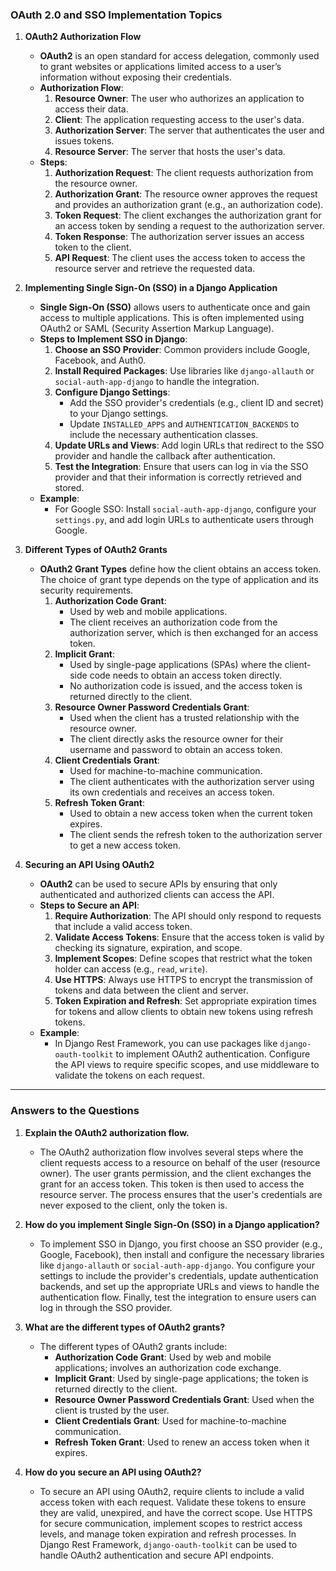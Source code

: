 ### **OAuth 2.0 and SSO Implementation Topics**

1. **OAuth2 Authorization Flow**
   - **OAuth2** is an open standard for access delegation, commonly used to grant websites or applications limited access to a user’s information without exposing their credentials.
   - **Authorization Flow**:
     1. **Resource Owner**: The user who authorizes an application to access their data.
     2. **Client**: The application requesting access to the user's data.
     3. **Authorization Server**: The server that authenticates the user and issues tokens.
     4. **Resource Server**: The server that hosts the user's data.
   - **Steps**:
     1. **Authorization Request**: The client requests authorization from the resource owner.
     2. **Authorization Grant**: The resource owner approves the request and provides an authorization grant (e.g., an authorization code).
     3. **Token Request**: The client exchanges the authorization grant for an access token by sending a request to the authorization server.
     4. **Token Response**: The authorization server issues an access token to the client.
     5. **API Request**: The client uses the access token to access the resource server and retrieve the requested data.

2. **Implementing Single Sign-On (SSO) in a Django Application**
   - **Single Sign-On (SSO)** allows users to authenticate once and gain access to multiple applications. This is often implemented using OAuth2 or SAML (Security Assertion Markup Language).
   - **Steps to Implement SSO in Django**:
     1. **Choose an SSO Provider**: Common providers include Google, Facebook, and Auth0.
     2. **Install Required Packages**: Use libraries like `django-allauth` or `social-auth-app-django` to handle the integration.
     3. **Configure Django Settings**:
        - Add the SSO provider's credentials (e.g., client ID and secret) to your Django settings.
        - Update `INSTALLED_APPS` and `AUTHENTICATION_BACKENDS` to include the necessary authentication classes.
     4. **Update URLs and Views**: Add login URLs that redirect to the SSO provider and handle the callback after authentication.
     5. **Test the Integration**: Ensure that users can log in via the SSO provider and that their information is correctly retrieved and stored.
   - **Example**:
     - For Google SSO: Install `social-auth-app-django`, configure your `settings.py`, and add login URLs to authenticate users through Google.

3. **Different Types of OAuth2 Grants**
   - **OAuth2 Grant Types** define how the client obtains an access token. The choice of grant type depends on the type of application and its security requirements.
     1. **Authorization Code Grant**:
        - Used by web and mobile applications.
        - The client receives an authorization code from the authorization server, which is then exchanged for an access token.
     2. **Implicit Grant**:
        - Used by single-page applications (SPAs) where the client-side code needs to obtain an access token directly.
        - No authorization code is issued, and the access token is returned directly to the client.
     3. **Resource Owner Password Credentials Grant**:
        - Used when the client has a trusted relationship with the resource owner.
        - The client directly asks the resource owner for their username and password to obtain an access token.
     4. **Client Credentials Grant**:
        - Used for machine-to-machine communication.
        - The client authenticates with the authorization server using its own credentials and receives an access token.
     5. **Refresh Token Grant**:
        - Used to obtain a new access token when the current token expires.
        - The client sends the refresh token to the authorization server to get a new access token.

4. **Securing an API Using OAuth2**
   - **OAuth2** can be used to secure APIs by ensuring that only authenticated and authorized clients can access the API.
   - **Steps to Secure an API**:
     1. **Require Authorization**: The API should only respond to requests that include a valid access token.
     2. **Validate Access Tokens**: Ensure that the access token is valid by checking its signature, expiration, and scope.
     3. **Implement Scopes**: Define scopes that restrict what the token holder can access (e.g., `read`, `write`).
     4. **Use HTTPS**: Always use HTTPS to encrypt the transmission of tokens and data between the client and server.
     5. **Token Expiration and Refresh**: Set appropriate expiration times for tokens and allow clients to obtain new tokens using refresh tokens.
   - **Example**:
     - In Django Rest Framework, you can use packages like `django-oauth-toolkit` to implement OAuth2 authentication. Configure the API views to require specific scopes, and use middleware to validate the tokens on each request.

---

### **Answers to the Questions**

1. **Explain the OAuth2 authorization flow.**
   - The OAuth2 authorization flow involves several steps where the client requests access to a resource on behalf of the user (resource owner). The user grants permission, and the client exchanges the grant for an access token. This token is then used to access the resource server. The process ensures that the user's credentials are never exposed to the client, only the token is.

2. **How do you implement Single Sign-On (SSO) in a Django application?**
   - To implement SSO in Django, you first choose an SSO provider (e.g., Google, Facebook), then install and configure the necessary libraries like `django-allauth` or `social-auth-app-django`. You configure your settings to include the provider's credentials, update authentication backends, and set up the appropriate URLs and views to handle the authentication flow. Finally, test the integration to ensure users can log in through the SSO provider.

3. **What are the different types of OAuth2 grants?**
   - The different types of OAuth2 grants include:
     - **Authorization Code Grant**: Used by web and mobile applications; involves an authorization code exchange.
     - **Implicit Grant**: Used by single-page applications; the token is returned directly to the client.
     - **Resource Owner Password Credentials Grant**: Used when the client is trusted by the user.
     - **Client Credentials Grant**: Used for machine-to-machine communication.
     - **Refresh Token Grant**: Used to renew an access token when it expires.

4. **How do you secure an API using OAuth2?**
   - To secure an API using OAuth2, require clients to include a valid access token with each request. Validate these tokens to ensure they are valid, unexpired, and have the correct scope. Use HTTPS for secure communication, implement scopes to restrict access levels, and manage token expiration and refresh processes. In Django Rest Framework, `django-oauth-toolkit` can be used to handle OAuth2 authentication and secure API endpoints.